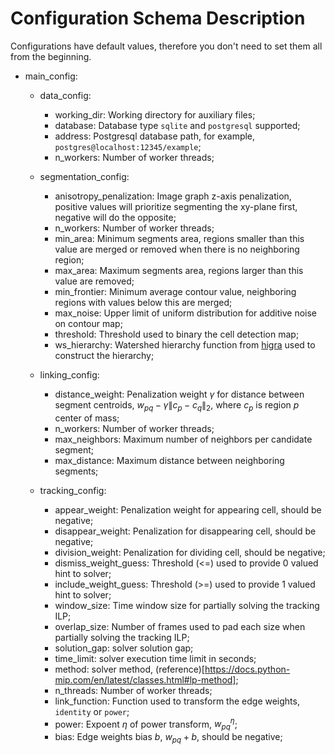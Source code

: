 # Configuration Schema Description

Configurations have default values, therefore you don't need to set them all from the beginning.

 - main_config:

    - data_config:
        - working_dir: Working directory for auxiliary files;
        - database: Database type `sqlite` and `postgresql` supported;
        - address: Postgresql database path, for example, `postgres@localhost:12345/example`;
        - n_workers: Number of worker threads;

    - segmentation_config:
        - anisotropy_penalization: Image graph z-axis penalization, positive values will prioritize segmenting the xy-plane first, negative will do the opposite;
        - n_workers: Number of worker threads;
        - min_area: Minimum segments area, regions smaller than this value are merged or removed when there is no neighboring region;
        - max_area: Maximum segments area, regions larger than this value are removed;
        - min_frontier: Minimum average contour value, neighboring regions with values below this are merged;
        - max_noise: Upper limit of uniform distribution for additive noise on contour map;
        - threshold: Threshold used to binary the cell detection map;
        - ws_hierarchy: Watershed hierarchy function from [higra](https://higra.readthedocs.io/en/stable/python/watershed_hierarchy.html) used to construct the hierarchy;

    - linking_config:
        - distance_weight: Penalization weight $\gamma$ for distance between segment centroids, $w_{pq} - \gamma \|c_p - c_q\|_2$, where $c_p$ is region $p$ center of mass;
        - n_workers: Number of worker threads;
        - max_neighbors: Maximum number of neighbors per candidate segment;
        - max_distance: Maximum distance between neighboring segments;

    - tracking_config:
        - appear_weight: Penalization weight for appearing cell, should be negative;
        - disappear_weight: Penalization for disappearing cell, should be negative;
        - division_weight: Penalization for dividing cell, should be negative;
        - dismiss_weight_guess: Threshold (<=) used to provide 0 valued hint to solver;
        - include_weight_guess: Threshold (>=) used to provide 1 valued hint to solver;
        - window_size: Time window size for partially solving the tracking ILP;
        - overlap_size: Number of frames used to pad each size when partially solving the tracking ILP;
        - solution_gap: solver solution gap;
        - time_limit: solver execution time limit in seconds;
        - method: solver method, (reference)[https://docs.python-mip.com/en/latest/classes.html#lp-method];
        - n_threads: Number of worker threads;
        - link_function: Function used to transform the edge weights, `identity` or `power`;
        - power: Expoent $\eta$ of power transform, $w_{pq}^\eta$;
        - bias: Edge weights bias $b$, $w_{pq} + b$, should be negative;

